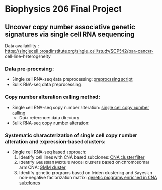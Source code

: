 # Biophysics 206 Final Project 
## Uncover copy number associative genetic signatures via single cell RNA sequencing

Data availability : https://singlecell.broadinstitute.org/single_cell/study/SCP542/pan-cancer-cell-line-heterogeneity

### Data pre-procesing :
- Single cell RNA-seq data preprocessing: [preprocssing script](https://github.com/sanju99/biophys206_finalProject/blob/main/ccle_umi_preprocess.ipynb)
- Bullk RNA-seq data preprocessing: 

### Copy number alteration calling method: 
- Single cell RNA-seq copy number alteration: [single cell copy number calling](https://github.com/sanju99/biophys206_finalProject/blob/main/single_cell_CNA.ipynb)
  - Data reference: data directory
- Bullk RNA-seq copy number alteration: 

### Systematic characterization of single cell copy number alteration and expression-based clusters: 
- Single cell RNA-seq based approach:
  1. Identify cell lines with CNA based subclones: [CNA cluster filter](https://github.com/sanju99/biophys206_finalProject/blob/main/CNA_cluster_filter.ipynb) 
  2. Identify Gaussian Mixture Model clusters based on chromosomal arm CNA: [GMM cluster](https://github.com/sanju99/biophys206_finalProject/blob/main/chromosomal_arm_gmm_cluster.ipynb)
  3. Identify genetic programs based on leiden clustering and Bayesian non-negative factorization matrix: [genetic programs enriched in CNA subclones](https://github.com/sanju99/biophys206_finalProject/blob/main/gene_expression_signature_comp_cna.ipynb)  

